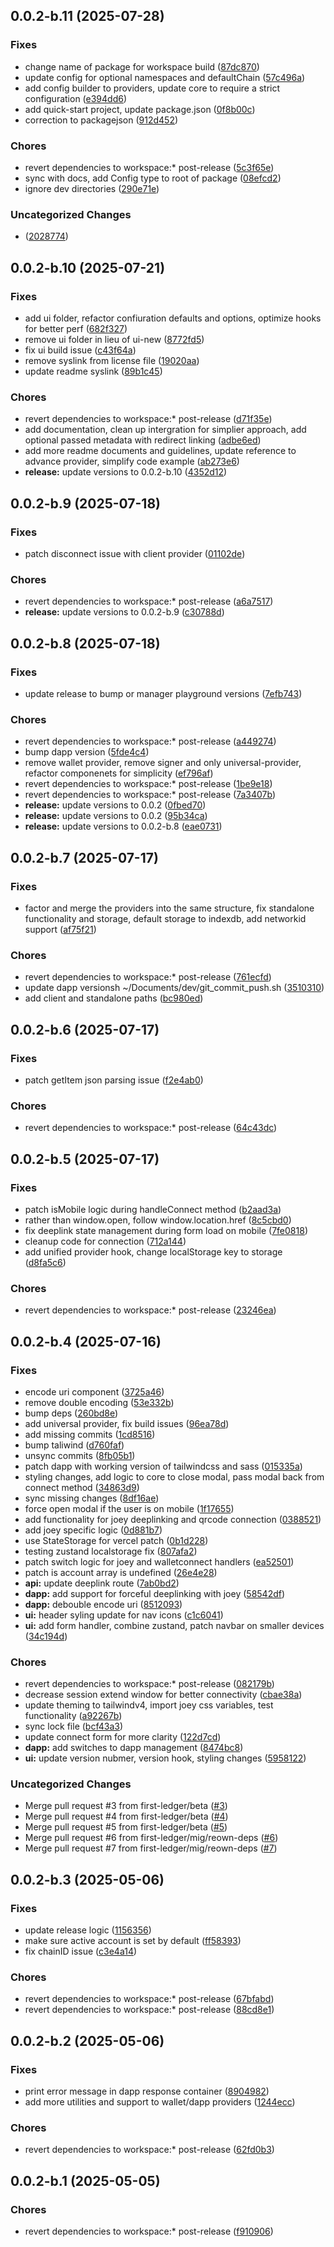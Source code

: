 ## 0.0.2-b.11 (2025-07-28)

### Fixes

- change name of package for workspace build ([87dc870](https://github.com/first-ledger/wallet-connect-playground/commit/87dc870))
- update config for optional namespaces and defaultChain ([57c496a](https://github.com/first-ledger/wallet-connect-playground/commit/57c496a))
- add config builder to providers, update core to require a strict configuration ([e394dd6](https://github.com/first-ledger/wallet-connect-playground/commit/e394dd6))
- add quick-start project, update package.json ([0f8b00c](https://github.com/first-ledger/wallet-connect-playground/commit/0f8b00c))
- correction to packagejson ([912d452](https://github.com/first-ledger/wallet-connect-playground/commit/912d452))

### Chores

- revert dependencies to workspace:* post-release ([5c3f65e](https://github.com/first-ledger/wallet-connect-playground/commit/5c3f65e))
- sync with docs, add Config type to root of package ([08efcd2](https://github.com/first-ledger/wallet-connect-playground/commit/08efcd2))
- ignore dev directories ([290e71e](https://github.com/first-ledger/wallet-connect-playground/commit/290e71e))

### Uncategorized Changes

-  ([2028774](https://github.com/first-ledger/wallet-connect-playground/commit/2028774))

## 0.0.2-b.10 (2025-07-21)

### Fixes

- add ui folder, refactor confiuration defaults and options, optimize hooks for better perf ([682f327](https://github.com/first-ledger/wallet-connect-playground/commit/682f327))
- remove ui folder in lieu of ui-new ([8772fd5](https://github.com/first-ledger/wallet-connect-playground/commit/8772fd5))
- fix ui build issue ([c43f64a](https://github.com/first-ledger/wallet-connect-playground/commit/c43f64a))
- remove syslink from license file ([19020aa](https://github.com/first-ledger/wallet-connect-playground/commit/19020aa))
- update readme syslink ([89b1c45](https://github.com/first-ledger/wallet-connect-playground/commit/89b1c45))

### Chores

- revert dependencies to workspace:* post-release ([d71f35e](https://github.com/first-ledger/wallet-connect-playground/commit/d71f35e))
- add documentation, clean up intergration for simplier approach, add optional passed metadata with redirect linking ([adbe6ed](https://github.com/first-ledger/wallet-connect-playground/commit/adbe6ed))
- add more readme documents and guidelines, update reference to advance provider, simplify code example ([ab273e6](https://github.com/first-ledger/wallet-connect-playground/commit/ab273e6))
- **release:** update versions to 0.0.2-b.10 ([4352d12](https://github.com/first-ledger/wallet-connect-playground/commit/4352d12))

## 0.0.2-b.9 (2025-07-18)

### Fixes

- patch disconnect issue with client provider ([01102de](https://github.com/first-ledger/wallet-connect-playground/commit/01102de))

### Chores

- revert dependencies to workspace:* post-release ([a6a7517](https://github.com/first-ledger/wallet-connect-playground/commit/a6a7517))
- **release:** update versions to 0.0.2-b.9 ([c30788d](https://github.com/first-ledger/wallet-connect-playground/commit/c30788d))

## 0.0.2-b.8 (2025-07-18)

### Fixes

- update release to bump or manager playground versions ([7efb743](https://github.com/first-ledger/wallet-connect-playground/commit/7efb743))

### Chores

- revert dependencies to workspace:* post-release ([a449274](https://github.com/first-ledger/wallet-connect-playground/commit/a449274))
- bump dapp version ([5fde4c4](https://github.com/first-ledger/wallet-connect-playground/commit/5fde4c4))
- remove wallet provider, remove signer and only universal-provider, refactor componenets for simplicity ([ef796af](https://github.com/first-ledger/wallet-connect-playground/commit/ef796af))
- revert dependencies to workspace:* post-release ([1be9e18](https://github.com/first-ledger/wallet-connect-playground/commit/1be9e18))
- revert dependencies to workspace:* post-release ([7a3407b](https://github.com/first-ledger/wallet-connect-playground/commit/7a3407b))
- **release:** update versions to 0.0.2 ([0fbed70](https://github.com/first-ledger/wallet-connect-playground/commit/0fbed70))
- **release:** update versions to 0.0.2 ([95b34ca](https://github.com/first-ledger/wallet-connect-playground/commit/95b34ca))
- **release:** update versions to 0.0.2-b.8 ([eae0731](https://github.com/first-ledger/wallet-connect-playground/commit/eae0731))

## 0.0.2-b.7 (2025-07-17)

### Fixes

- factor and merge the providers into the same structure, fix standalone functionality and storage, default storage to indexdb, add networkid support ([af75f21](https://github.com/first-ledger/wallet-connect-playground/commit/af75f21))

### Chores

- revert dependencies to workspace:* post-release ([761ecfd](https://github.com/first-ledger/wallet-connect-playground/commit/761ecfd))
- update dapp versionsh ~/Documents/dev/git_commit_push.sh ([3510310](https://github.com/first-ledger/wallet-connect-playground/commit/3510310))
- add client and standalone paths ([bc980ed](https://github.com/first-ledger/wallet-connect-playground/commit/bc980ed))

## 0.0.2-b.6 (2025-07-17)

### Fixes

- patch getItem json parsing issue ([f2e4ab0](https://github.com/first-ledger/wallet-connect-playground/commit/f2e4ab0))

### Chores

- revert dependencies to workspace:* post-release ([64c43dc](https://github.com/first-ledger/wallet-connect-playground/commit/64c43dc))

## 0.0.2-b.5 (2025-07-17)

### Fixes

- patch isMobile logic during handleConnect method ([b2aad3a](https://github.com/first-ledger/wallet-connect-playground/commit/b2aad3a))
- rather than window.open, follow window.location.href ([8c5cbd0](https://github.com/first-ledger/wallet-connect-playground/commit/8c5cbd0))
- fix deeplink state management during form load on mobile ([7fe0818](https://github.com/first-ledger/wallet-connect-playground/commit/7fe0818))
- cleanup code for connection ([712a144](https://github.com/first-ledger/wallet-connect-playground/commit/712a144))
- add unified provider hook, change localStorage key to storage ([d8fa5c6](https://github.com/first-ledger/wallet-connect-playground/commit/d8fa5c6))

### Chores

- revert dependencies to workspace:* post-release ([23246ea](https://github.com/first-ledger/wallet-connect-playground/commit/23246ea))

## 0.0.2-b.4 (2025-07-16)

### Fixes

- encode uri component ([3725a46](https://github.com/first-ledger/wallet-connect-playground/commit/3725a46))
- remove double encoding ([53e332b](https://github.com/first-ledger/wallet-connect-playground/commit/53e332b))
- bump deps ([260bd8e](https://github.com/first-ledger/wallet-connect-playground/commit/260bd8e))
- add universal provider, fix build issues ([96ea78d](https://github.com/first-ledger/wallet-connect-playground/commit/96ea78d))
- add missing commits ([1cd8516](https://github.com/first-ledger/wallet-connect-playground/commit/1cd8516))
- bump taliwind ([d760faf](https://github.com/first-ledger/wallet-connect-playground/commit/d760faf))
- unsync commits ([8fb05b1](https://github.com/first-ledger/wallet-connect-playground/commit/8fb05b1))
- patch dapp with working version of tailwindcss and sass ([015335a](https://github.com/first-ledger/wallet-connect-playground/commit/015335a))
- styling changes, add logic to core to close modal, pass modal back from connect method ([34863d9](https://github.com/first-ledger/wallet-connect-playground/commit/34863d9))
- sync missing changes ([8df16ae](https://github.com/first-ledger/wallet-connect-playground/commit/8df16ae))
- force open modal if the user is on mobile ([1f17655](https://github.com/first-ledger/wallet-connect-playground/commit/1f17655))
- add functionality for joey deeplinking and qrcode connection ([0388521](https://github.com/first-ledger/wallet-connect-playground/commit/0388521))
- add joey specific logic ([0d881b7](https://github.com/first-ledger/wallet-connect-playground/commit/0d881b7))
- use StateStorage for vercel patch ([0b1d228](https://github.com/first-ledger/wallet-connect-playground/commit/0b1d228))
- testing zustand localstorage fix ([807afa2](https://github.com/first-ledger/wallet-connect-playground/commit/807afa2))
- patch switch logic for joey and walletconnect handlers ([ea52501](https://github.com/first-ledger/wallet-connect-playground/commit/ea52501))
- patch is account array is undefined ([26e4e28](https://github.com/first-ledger/wallet-connect-playground/commit/26e4e28))
- **api:** update deeplink route ([7ab0bd2](https://github.com/first-ledger/wallet-connect-playground/commit/7ab0bd2))
- **dapp:** add support for forceful deeplinking with joey ([58542df](https://github.com/first-ledger/wallet-connect-playground/commit/58542df))
- **dapp:** debouble encode uri ([8512093](https://github.com/first-ledger/wallet-connect-playground/commit/8512093))
- **ui:** header syling update for nav icons ([c1c6041](https://github.com/first-ledger/wallet-connect-playground/commit/c1c6041))
- **ui:** add form handler, combine zustand, patch navbar on smaller devices ([34c194d](https://github.com/first-ledger/wallet-connect-playground/commit/34c194d))

### Chores

- revert dependencies to workspace:* post-release ([082179b](https://github.com/first-ledger/wallet-connect-playground/commit/082179b))
- decrease session extend window for better connectivity ([cbae38a](https://github.com/first-ledger/wallet-connect-playground/commit/cbae38a))
- update theming to tailwindv4, import joey css variables, test functionality ([a92267b](https://github.com/first-ledger/wallet-connect-playground/commit/a92267b))
- sync lock file ([bcf43a3](https://github.com/first-ledger/wallet-connect-playground/commit/bcf43a3))
- update connect form for more clarity ([122d7cd](https://github.com/first-ledger/wallet-connect-playground/commit/122d7cd))
- **dapp:** add switches to dapp management ([8474bc8](https://github.com/first-ledger/wallet-connect-playground/commit/8474bc8))
- **ui:** update version nubmer, version hook, styling changes ([5958122](https://github.com/first-ledger/wallet-connect-playground/commit/5958122))

### Uncategorized Changes

- Merge pull request #3 from first-ledger/beta ([#3](https://github.com/first-ledger/wallet-connect-playground/issues/3))
- Merge pull request #4 from first-ledger/beta ([#4](https://github.com/first-ledger/wallet-connect-playground/issues/4))
- Merge pull request #5 from first-ledger/beta ([#5](https://github.com/first-ledger/wallet-connect-playground/issues/5))
- Merge pull request #6 from first-ledger/mig/reown-deps ([#6](https://github.com/first-ledger/wallet-connect-playground/issues/6))
- Merge pull request #7 from first-ledger/mig/reown-deps ([#7](https://github.com/first-ledger/wallet-connect-playground/issues/7))

## 0.0.2-b.3 (2025-05-06)

### Fixes

- update release logic ([1156356](https://github.com/first-ledger/wallet-connect-playground/commit/1156356))
- make sure active account is set by default ([ff58393](https://github.com/first-ledger/wallet-connect-playground/commit/ff58393))
- fix chainID issue ([c3e4a14](https://github.com/first-ledger/wallet-connect-playground/commit/c3e4a14))

### Chores

- revert dependencies to workspace:* post-release ([67bfabd](https://github.com/first-ledger/wallet-connect-playground/commit/67bfabd))
- revert dependencies to workspace:* post-release ([88cd8e1](https://github.com/first-ledger/wallet-connect-playground/commit/88cd8e1))

## 0.0.2-b.2 (2025-05-06)

### Fixes

- print error message in dapp response container ([8904982](https://github.com/first-ledger/wallet-connect-playground/commit/8904982))
- add more utilities and support to wallet/dapp providers ([1244ecc](https://github.com/first-ledger/wallet-connect-playground/commit/1244ecc))

### Chores

- revert dependencies to workspace:* post-release ([62fd0b3](https://github.com/first-ledger/wallet-connect-playground/commit/62fd0b3))

## 0.0.2-b.1 (2025-05-05)

### Chores

- revert dependencies to workspace:* post-release ([f910906](https://github.com/first-ledger/wallet-connect-playground/commit/f910906))